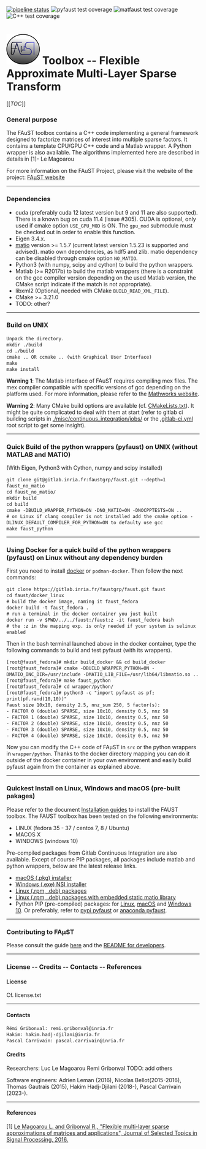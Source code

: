 [![pipeline status](https://gitlab.inria.fr/faustgrp/faust/badges/hakim_branch/pipeline.svg?ignore_skipped=true)](https://gitlab.inria.fr/faustgrp/faust/commits/hakim_branch)
![pyfaust test coverage](https://gitlab.inria.fr/faustgrp/faust/badges/hakim_branch/coverage.svg?job=pyfaust_test_code_coverage&key_text=pyfaustcov&key_width=90)
![matfaust test coverage](https://gitlab.inria.fr/faustgrp/faust/badges/hakim_branch/coverage.svg?job=matfaust_test_code_coverage&key_text=matfaustcov&key_width=90)
![C++ test coverage](https://gitlab.inria.fr/faustgrp/faust/badges/hakim_branch/coverage.svg?job=ctest&key_text=C%2B%2Bcov)  

# ![FAµST](./gen_doc/images/logo.png) Toolbox -- Flexible Approximate Multi-Layer Sparse Transform


[[_TOC_]]


### General purpose

The FAuST toolbox contains a C++ code implementing a general framework
designed to factorize matrices of interest into multiple sparse factors.
It contains a template CPU/GPU C++ code and a Matlab wrapper.
A Python wrapper is also available.
The algorithms implemented here are described in details in [1]- Le Magoarou

For more information on the FAuST Project, please visit the website of the
project: [FAµST website](http://faust.inria.fr)

---


### Dependencies

- cuda (preferably cuda 12 latest version but 9 and 11 are also supported).
There is a known bug on cuda 11.4 (issue #305). CUDA is optional, only used if cmake option ``USE_GPU_MOD`` is ON.
The ``gpu_mod`` submodule must be checked out in order to enable this function.
- Eigen 3.4.x.
- [matio](https://github.com/tbeu/matio) version >= 1.5.7 (current latest version 1.5.23 is supported and advised).
matio own dependencies, as hdf5 and zlib. matio dependency can be disabled through cmake option ``NO_MATIO``.
- Python3 (with numpy, scipy and cython) to build the python wrappers.
- Matlab (>= R2017b) to build the matlab wrappers
(there is a constraint on the gcc compiler version depending on the used Matlab version,
the CMake script indicate if the match is not appropriate).
- libxml2 (Optional, needed with CMake ``BUILD_READ_XML_FILE``).
- CMake >= 3.21.0
- TODO: other?


---


### Build on UNIX

	Unpack the directory.
	mkdir ./build
	cd ./build
	cmake .. OR ccmake .. (with Graphical User Interface)
	make
	make install

**Warning 1**:
The Matlab interface of FAuST requires compiling mex files. The mex compiler
compatible with specific versions of gcc depending on the platform used.
For more information, please refer to the [Mathworks website](http://fr.mathworks.com/support/compilers/R2016a/index.html).

**Warning 2**:
Many CMake build options are available (cf. [CMakeLists.txt](./CMakeLists.txt)). It might be quite complicated to deal with them at start (refer to gitlab ci building scripts in [./misc/continuous\_integration/jobs/](./misc/continuous_integration/jobs/) or the [.gitlab-ci.yml](.gitlab-ci.yml) root script to get some insight).

---

### Quick Build of the python wrappers (pyfaust) on UNIX (without MATLAB and MATIO)

(With Eigen, Python3 with Cython, numpy and scipy installed)

	git clone git@gitlab.inria.fr:faustgrp/faust.git --depth=1  faust_no_matio
	cd faust_no_matio/
	mkdir build
	cd build
	cmake -DBUILD_WRAPPER_PYTHON=ON -DNO_MATIO=ON -DNOCPPTESTS=ON ..
    # on Linux if clang compiler is not installed add the cmake option -DLINUX_DEFAULT_COMPILER_FOR_PYTHON=ON to defaulty use gcc
	make faust_python

---



### Using Docker for a quick build of the python wrappers (pyfaust) on Linux without any dependency burden

First you need to install [docker](https://docs.docker.com/engine/install/) or ``podman-docker``.
Then follow the next commands:

    git clone https://gitlab.inria.fr/faustgrp/faust.git faust
    cd faust/docker_linux
    # build the docker image, naming it faust_fedora
    docker build -t faust_fedora .
    # run a terminal in the docker container you just built
    docker run -v $PWD/../../faust:/faust:z -it faust_fedora bash
    # the :z in the mapping exp. is only needed if your system is selinux enabled

Then in the bash terminal launched above in the docker container, type the following commands to build and test pyfaust (with its wrappers).

    [root@faust_fedora]# mkdir build_docker && cd build_docker
    [root@faust_fedora]# cmake -DBUILD_WRAPPER_PYTHON=ON -DMATIO_INC_DIR=/usr/include -DMATIO_LIB_FILE=/usr/lib64/libmatio.so ..
    [root@faust_fedora]# make faust_python
    [root@faust_fedora]# cd wrapper/python/
    [root@faust_fedora]# python3 -c "import pyfaust as pf; print(pf.rand(10,10))"
    Faust size 10x10, density 2.5, nnz_sum 250, 5 factor(s):
    - FACTOR 0 (double) SPARSE, size 10x10, density 0.5, nnz 50
    - FACTOR 1 (double) SPARSE, size 10x10, density 0.5, nnz 50
    - FACTOR 2 (double) SPARSE, size 10x10, density 0.5, nnz 50
    - FACTOR 3 (double) SPARSE, size 10x10, density 0.5, nnz 50
    - FACTOR 4 (double) SPARSE, size 10x10, density 0.5, nnz 50

Now you can modify the C++ code of FAµST in ``src`` or the python wrappers in ``wrapper/python``.
Thanks to the docker directory mapping you can do it outside of the docker container
 in your own environment and easily build pyfaust again from the container as explained above.

---


### Quickest Install on Linux, Windows and macOS (pre-built pakages)

Please refer to the document [Installation guides](https://faustgrp.gitlabpages.inria.fr/faust/last-doc/html/md_README.html)
to install the FAUST toolbox.
The FAUST toolbox has been tested on the following environments:
- LINUX (fedora 35 - 37 / centos 7, 8 / Ubuntu)
- MACOS X
- WINDOWS (windows 10)

Pre-compiled packages from Gitlab Continuous Integration are also available. Except of course PIP packages, all packages include matlab and python wrappers, below are the latest release links.  
- [macOS (.pkg) installer](https://gitlab.inria.fr/faustgrp/faust/-/jobs/artifacts/master/download?job=package_macos_release)  
- [Windows (.exe) NSI installer](https://gitlab.inria.fr/faustgrp/faust/-/jobs/artifacts/master/download?job=package_win_release)  
- [Linux (.rpm, .deb) packages](https://gitlab.inria.fr/faustgrp/faust/-/jobs/artifacts/master/download?job=package_linux_release)  
- [Linux (.rpm, .deb) packages with embedded static matio library](https://gitlab.inria.fr/faustgrp/faust/-/jobs/artifacts/master/download?job=package_linux_release)  
- Python PIP (pre-compiled) packages: for [Linux](https://gitlab.inria.fr/faustgrp/faust/-/jobs/artifacts/master/download?job=package_linux_purepy_release), [macOS](https://gitlab.inria.fr/faustgrp/faust/-/jobs/artifacts/master/download?job=package_macos_purepy_release) and [Windows 10](https://gitlab.inria.fr/faustgrp/faust/-/jobs/artifacts/master/download?job=package_win_purepy_release). Or preferably, refer to [pypi pyfaust](https://pypi.org/project/pyfaust) or [anaconda pyfaust](https://anaconda.org/pyfaust/pyfaust).
---


### Contributing to FAµST

Please consult the guide [here](CONTRIBUTING.md) and the [README for developers](README.developer.md).

---


### License -- Credits -- Contacts -- References

#### License

Cf. license.txt

---

#### Contacts

	Rémi Gribonval: remi.gribonval@inria.fr
	Hakim: hakim.hadj-djilani@inria.fr
    Pascal Carrivain: pascal.carrivain@inria.fr


#### Credits

Researchers:
Luc Le Magoarou
Remi Gribonval
TODO: add others

Software engineers:
Adrien Leman (2016), Nicolas Bellot(2015-2016), Thomas Gautrais (2015), Hakim Hadj-Djilani (2018-), Pascal Carrivain (2023-).

---

#### References

[1]	[Le Magoarou L. and Gribonval R., "Flexible multi-layer sparse
	approximations of matrices and applications", Journal of Selected
	Topics in Signal Processing, 2016.](https://hal.archives-ouvertes.fr/hal-01167948v1)

